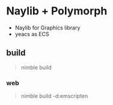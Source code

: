 # Naylib + Polymorph

- Naylib for Graphics library
- yeacs as ECS

## build

> nimble build

### web
> nimble build -d:emscripten
